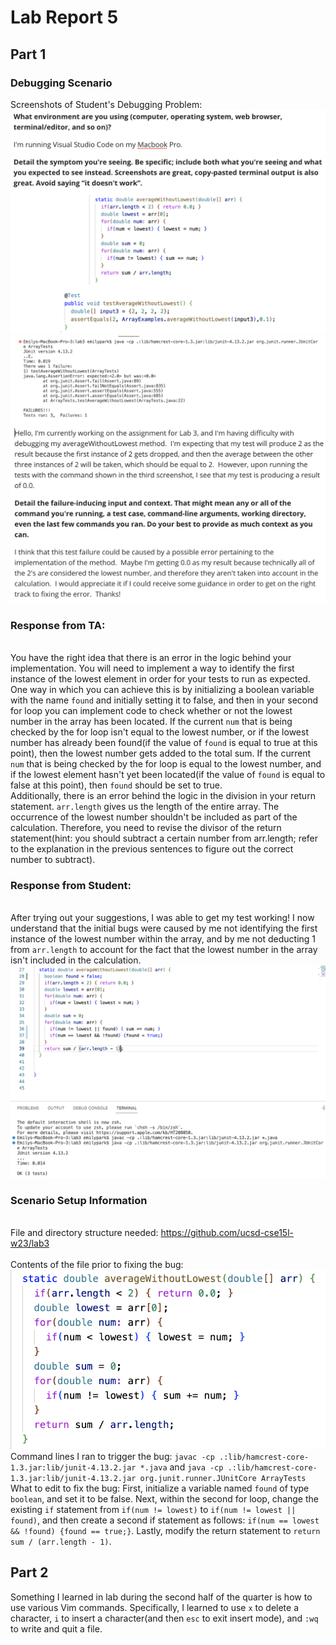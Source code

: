 # Lab Report 5

## Part 1

### Debugging Scenario
Screenshots of Student's Debugging Problem:
![Image](debugging-1.png)
![Image](debugging-2.png)

### Response from TA:
<br>You have the right idea that there is an error in the logic behind your implementation. You will need to implement a way to identify the first instance of the lowest element in order for your tests to run as expected. One way in which you can achieve this is by initializing a boolean variable with the name `found` and initially setting it to false, and then in your second for loop you can implement code to check whether or not the lowest number in the array has been located. If the current `num` that is being checked by the for loop isn't equal to the lowest number, or if the lowest number has already been found(if the value of `found` is equal to true at this point), then the lowest number gets added to the total sum. If the current `num` that is being checked by the for loop is equal to the lowest number, and if the lowest element hasn't yet been located(if the value of `found` is equal to false at this point), then `found` should be set to true.
<br>Additionally, there is an error behind the logic in the division in your return statement. `arr.length` gives us the length of the entire array. The occurrence of the lowest number shouldn't be included as part of the calculation. Therefore, you need to revise the divisor of the return statement(hint: you should subtract a certain number from arr.length; refer to the explanation in the previous sentences to figure out the correct number to subtract).

### Response from Student:
<br>After trying out your suggestions, I was able to get my test working! I now understand that the initial bugs were caused by me not identifying the first instance of the lowest number within the array, and by me not deducting 1 from `arr.length` to account for the fact that the lowest number in the array isn't included in the calculation.
![Image](solution.png)

### Scenario Setup Information
<br>File and directory structure needed: https://github.com/ucsd-cse15l-w23/lab3</br>
<br>Contents of the file prior to fixing the bug:</br>
![Image](incorrectcode.png)
<br>Command lines I ran to trigger the bug: `javac -cp .:lib/hamcrest-core-1.3.jar:lib/junit-4.13.2.jar *.java` and `java -cp .:lib/hamcrest-core-1.3.jar:lib/junit-4.13.2.jar org.junit.runner.JUnitCore ArrayTests`
<br>What to edit to fix the bug: First, initialize a variable named `found` of type `boolean`, and set it to be false. Next, within the second for loop, change the existing `if` statement from `if(num != lowest)` to `if(num != lowest || found)`, and then create a second if statement as follows: `if(num == lowest && !found) {found == true;}`. Lastly, modify the return statement to `return sum / (arr.length - 1)`.

## Part 2
Something I learned in lab during the second half of the quarter is how to use various Vim commands. Specifically, I learned to use `x` to delete a character, `i` to insert a character(and then `esc` to exit insert mode), and `:wq` to write and quit a file.
